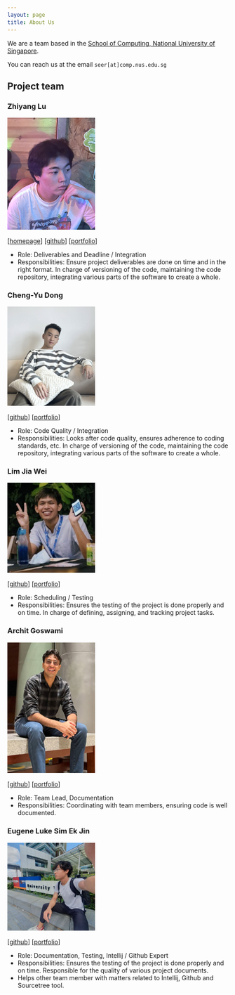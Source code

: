 ```yaml
---
layout: page
title: About Us
---
```


We are a team based in the [School of Computing, National University of Singapore](http://www.comp.nus.edu.sg).

You can reach us at the email `seer[at]comp.nus.edu.sg`

## Project team

### Zhiyang Lu

<img src="images/alfaloo.png" width="200px">

[[homepage](www.linkedin.com/in/zhiyanglu)]
[[github](https://github.com/alfaloo)]
[[portfolio](https://github.com/alfaloo/CV/blob/main/Zhiyang_Lu_Resume.pdf)]

* Role: Deliverables and Deadline / Integration
* Responsibilities: Ensure project deliverables are done on time and in the right format. In charge of versioning of the code, maintaining the code repository, integrating various parts of the software to create a whole.

### Cheng-Yu Dong

<img src="images/officialchengyud.png" width="200px">


[[github](https://github.com/officialchengyud)]
[[portfolio](www.linkedin.com/in/dongchengyu)]

* Role: Code Quality / Integration
* Responsibilities: Looks after code quality, ensures adherence to coding standards, etc. In charge of versioning of the code, maintaining the code repository, integrating various parts of the software to create a whole.

### Lim Jia Wei

<img src="images/kappaccinoh.png" width="200px">

[[github](http://github.com/Kappaccinoh)] [[portfolio](https://www.linkedin.com/in/jia-wei-lim-747037181/)]

* Role: Scheduling / Testing
* Responsibilities: Ensures the testing of the project is done properly and on time. In charge of defining, assigning, and tracking project tasks.

### Archit Goswami

<img src="images/ararchch.png" width="200px">

[[github](http://github.com/ararchch)]
[[portfolio](https://www.linkedin.com/in/architgos)]

* Role: Team Lead, Documentation
* Responsibilities: Coordinating with team members, ensuring code is well documented.

### Eugene Luke Sim Ek Jin

<img src="images/alteqa.png" width="200px">

[[github](http://github.com/alteqa)]
[[portfolio](https://www.linkedin.com/in/eugene-sim-866677188/)]

* Role: Documentation, Testing, Intellij / Github Expert
* Responsibilities: Ensures the testing of the project is done properly and on time. Responsible for the quality of various project documents.
* Helps other team member with matters related to Intellij, Github and Sourcetree tool.
